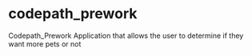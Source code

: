 # codepath_prework
Codepath_Prework Application that allows the user to determine if they want more pets or not
